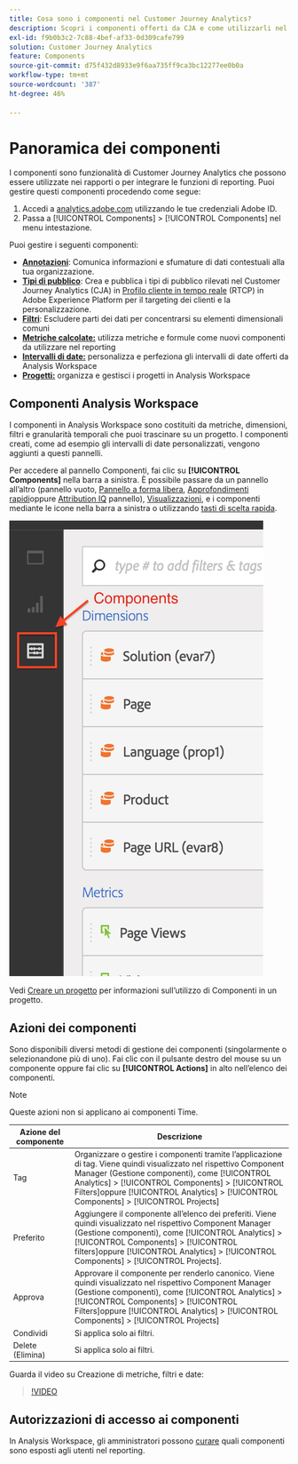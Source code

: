 ```yaml
---
title: Cosa sono i componenti nel Customer Journey Analytics?
description: Scopri i componenti offerti da CJA e come utilizzarli nel reporting.
exl-id: f9b0b3c2-7c88-4bef-af33-0d309cafe799
solution: Customer Journey Analytics
feature: Components
source-git-commit: d75f432d8933e9f6aa735ff9ca3bc12277ee0b0a
workflow-type: tm+mt
source-wordcount: '387'
ht-degree: 46%

---
```


# Panoramica dei componenti

I componenti sono funzionalità di Customer Journey Analytics che possono essere utilizzate nei rapporti o per integrare le funzioni di reporting. Puoi gestire questi componenti procedendo come segue:

1. Accedi a [analytics.adobe.com](https://analytics.adobe.com) utilizzando le tue credenziali Adobe ID.
2. Passa a [!UICONTROL Components] > [!UICONTROL Components] nel menu intestazione.

Puoi gestire i seguenti componenti:

* [**Annotazioni**](/help/components/annotations/overview.md): Comunica informazioni e sfumature di dati contestuali alla tua organizzazione.
* [**Tipi di pubblico**](/help/components/audiences/audiences-overview.md): Crea e pubblica i tipi di pubblico rilevati nel Customer Journey Analytics (CJA) in [Profilo cliente in tempo reale](https://experienceleague.adobe.com/docs/experience-platform/profile/home.html?lang=it) (RTCP) in Adobe Experience Platform per il targeting dei clienti e la personalizzazione.
* [**Filtri**](filters/filters-overview.md): Escludere parti dei dati per concentrarsi su elementi dimensionali comuni
* [**Metriche calcolate:**](calc-metrics/calc-metr-overview.md) utilizza metriche e formule come nuovi componenti da utilizzare nel reporting
* [**Intervalli di date:**](date-ranges/overview.md) personalizza e perfeziona gli intervalli di date offerti da Analysis Workspace
* [**Progetti:**](/help/analysis-workspace/home.md) organizza e gestisci i progetti in Analysis Workspace

## Componenti Analysis Workspace

I componenti in Analysis Workspace sono costituiti da metriche, dimensioni, filtri e granularità temporali che puoi trascinare su un progetto. I componenti creati, come ad esempio gli intervalli di date personalizzati, vengono aggiunti a questi pannelli.

Per accedere al pannello Componenti, fai clic su **[!UICONTROL Components]** nella barra a sinistra. È possibile passare da un pannello all’altro (pannello vuoto, [Pannello a forma libera](/help/analysis-workspace/visualizations/freeform-table/freeform-table.md), [Approfondimenti rapidi](/help/analysis-workspace/c-panels/quickinsight.md)oppure [Attribution IQ](/help/analysis-workspace/c-panels/attribution.md) pannello), [Visualizzazioni](/help/analysis-workspace/visualizations/freeform-analysis-visualizations.md), e i componenti mediante le icone nella barra a sinistra o utilizzando [tasti di scelta rapida](/help/analysis-workspace/build-workspace-project/fa-shortcut-keys.md).

![](assets/components.png)

Vedi [Creare un progetto](/help/analysis-workspace/home.md) per informazioni sull’utilizzo di Componenti in un progetto.

## Azioni dei componenti

Sono disponibili diversi metodi di gestione dei componenti (singolarmente o selezionandone più di uno). Fai clic con il pulsante destro del mouse su un componente oppure fai clic su **[!UICONTROL Actions]** in alto nell’elenco dei componenti.

>[!NOTE]
>
>Queste azioni non si applicano ai componenti Time.

| Azione del componente | Descrizione |
| --- | --- |
| Tag | Organizzare o gestire i componenti tramite l’applicazione di tag. Viene quindi visualizzato nel rispettivo Component Manager (Gestione componenti), come [!UICONTROL Analytics] > [!UICONTROL Components] > [!UICONTROL Filters]oppure [!UICONTROL Analytics] > [!UICONTROL Components] > [!UICONTROL Projects] |
| Preferito | Aggiungere il componente all’elenco dei preferiti. Viene quindi visualizzato nel rispettivo Component Manager (Gestione componenti), come [!UICONTROL Analytics] > [!UICONTROL Components] > [!UICONTROL filters]oppure [!UICONTROL Analytics] > [!UICONTROL Components] > [!UICONTROL Projects]. |
| Approva | Approvare il componente per renderlo canonico. Viene quindi visualizzato nel rispettivo Component Manager (Gestione componenti), come [!UICONTROL Analytics] > [!UICONTROL Components] > [!UICONTROL Filters]oppure  [!UICONTROL Analytics] > [!UICONTROL Components] > [!UICONTROL Projects] |
| Condividi | Si applica solo ai filtri. |
| Delete (Elimina) | Si applica solo ai filtri. |

Guarda il video su Creazione di metriche, filtri e date:

>[!VIDEO](https://video.tv.adobe.com/v/23979)

## Autorizzazioni di accesso ai componenti

In Analysis Workspace, gli amministratori possono [curare](/help/analysis-workspace/curate-share/curate.md) quali componenti sono esposti agli utenti nel reporting.
